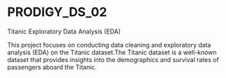 # PRODIGY_DS_02
Titanic Exploratory Data Analysis (EDA)

This project focuses on conducting data cleaning and exploratory data analysis (EDA) on the Titanic dataset.The Titanic dataset is a well-known dataset that provides insights into the demographics and survival rates of passengers aboard the Titanic.
